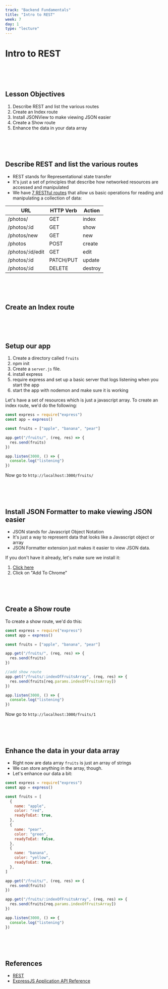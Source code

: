```yaml
---
track: "Backend Fundamentals"
title: "Intro to REST"
week: 7
day: 1
type: "lecture"
---
```


# Intro to REST

<br>
<br>
<br>

## Lesson Objectives

1. Describe REST and list the various routes
1. Create an Index route
1. Install JSONView to make viewing JSON easier
1. Create a Show route
1. Enhance the data in your data array

<br>
<br>
<br>

## Describe REST and list the various routes

- REST stands for Representational state transfer
- It's just a set of principles that describe how networked resources are accessed and manipulated
- We have [7 RESTful routes](https://gist.github.com/alexpchin/09939db6f81d654af06b) that allow us basic operations for reading and manipulating a collection of data:

| **URL**          | **HTTP Verb** | **Action** |
| ---------------- | ------------- | ---------- |
| /photos/         | GET           | index      |
| /photos/:id      | GET           | show       |
| /photos/new      | GET           | new        |
| /photos          | POST          | create     |
| /photos/:id/edit | GET           | edit       |
| /photos/:id      | PATCH/PUT     | update     |
| /photos/:id      | DELETE        | destroy    |

<br>
<br>
<br>

## Create an Index route

<br>
<br>
<br>

## Setup our app

1.  Create a directory called `fruits`
2.  npm init
3.  Create a `server.js` file.
4.  install express
5.  require express and set up a basic server that logs listening when you start the app
6.  start the app with nodemon and make sure it is working

Let's have a set of resources which is just a javascript array. To create an index route, we'd do the following:

```javascript
const express = require("express")
const app = express()

const fruits = ["apple", "banana", "pear"]

app.get("/fruits/", (req, res) => {
  res.send(fruits)
})

app.listen(3000, () => {
  console.log("listening")
})
```

Now go to `http://localhost:3000/fruits/`

<br>
<br>
<br>

## Install JSON Formatter to make viewing JSON easier

- JSON stands for Javascript Object Notation
- It's just a way to represent data that looks like a Javascript object or array
- JSON Formatter extension just makes it easier to view JSON data.

If you don't have it already, let's make sure we install it:

1. [Click here](https://chrome.google.com/webstore/detail/json-formatter/bcjindcccaagfpapjjmafapmmgkkhgoa)
1. Click on "Add To Chrome"

<br>
<br>
<br>

## Create a Show route

To create a show route, we'd do this:

```javascript
const express = require("express")
const app = express()

const fruits = ["apple", "banana", "pear"]

app.get("/fruits/", (req, res) => {
  res.send(fruits)
})

//add show route
app.get("/fruits/:indexOfFruitsArray", (req, res) => {
  res.send(fruits[req.params.indexOfFruitsArray])
})

app.listen(3000, () => {
  console.log("listening")
})
```

Now go to `http://localhost:3000/fruits/1`

<br>
<br>
<br>

## Enhance the data in your data array

- Right now are data array `fruits` is just an array of strings
- We can store anything in the array, though.
- Let's enhance our data a bit:

```javascript
const express = require("express")
const app = express()

const fruits = [
  {
    name: "apple",
    color: "red",
    readyToEat: true,
  },
  {
    name: "pear",
    color: "green",
    readyToEat: false,
  },
  {
    name: "banana",
    color: "yellow",
    readyToEat: true,
  },
]

app.get("/fruits/", (req, res) => {
  res.send(fruits)
})

app.get("/fruits/:indexOfFruitsArray", (req, res) => {
  res.send(fruits[req.params.indexOfFruitsArray])
})

app.listen(3000, () => {
  console.log("listening")
})
```

<br>
<br>
<br>

## References

- [REST](https://en.wikipedia.org/wiki/Representational_state_transfer)
- [ExpressJS Application API Reference](https://expressjs.com/en/4x/api.html#app)
